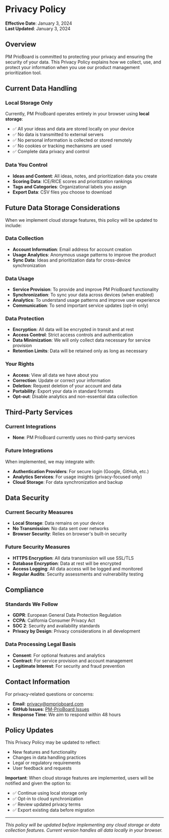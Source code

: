 # Privacy Policy

**Effective Date**: January 3, 2024  
**Last Updated**: January 3, 2024

## Overview

PM PrioBoard is committed to protecting your privacy and ensuring the security of your data. This Privacy Policy explains how we collect, use, and protect your information when you use our product management prioritization tool.

## Current Data Handling

### Local Storage Only
Currently, PM PrioBoard operates entirely in your browser using **local storage**:
- ✅ All your ideas and data are stored locally on your device
- ✅ No data is transmitted to external servers
- ✅ No personal information is collected or stored remotely
- ✅ No cookies or tracking mechanisms are used
- ✅ Complete data privacy and control

### Data You Control
- **Ideas and Content**: All ideas, notes, and prioritization data you create
- **Scoring Data**: ICE/RICE scores and prioritization rankings
- **Tags and Categories**: Organizational labels you assign
- **Export Data**: CSV files you choose to download

## Future Data Storage Considerations

When we implement cloud storage features, this policy will be updated to include:

### Data Collection
- **Account Information**: Email address for account creation
- **Usage Analytics**: Anonymous usage patterns to improve the product
- **Sync Data**: Ideas and prioritization data for cross-device synchronization

### Data Usage
- **Service Provision**: To provide and improve PM PrioBoard functionality
- **Synchronization**: To sync your data across devices (when enabled)
- **Analytics**: To understand usage patterns and improve user experience
- **Communication**: To send important service updates (opt-in only)

### Data Protection
- **Encryption**: All data will be encrypted in transit and at rest
- **Access Control**: Strict access controls and authentication
- **Data Minimization**: We will only collect data necessary for service provision
- **Retention Limits**: Data will be retained only as long as necessary

### Your Rights
- **Access**: View all data we have about you
- **Correction**: Update or correct your information
- **Deletion**: Request deletion of your account and data
- **Portability**: Export your data in standard formats
- **Opt-out**: Disable analytics and non-essential data collection

## Third-Party Services

### Current Integrations
- **None**: PM PrioBoard currently uses no third-party services

### Future Integrations
When implemented, we may integrate with:
- **Authentication Providers**: For secure login (Google, GitHub, etc.)
- **Analytics Services**: For usage insights (privacy-focused only)
- **Cloud Storage**: For data synchronization and backup

## Data Security

### Current Security Measures
- **Local Storage**: Data remains on your device
- **No Transmission**: No data sent over networks
- **Browser Security**: Relies on browser's built-in security

### Future Security Measures
- **HTTPS Encryption**: All data transmission will use SSL/TLS
- **Database Encryption**: Data at rest will be encrypted
- **Access Logging**: All data access will be logged and monitored
- **Regular Audits**: Security assessments and vulnerability testing

## Compliance

### Standards We Follow
- **GDPR**: European General Data Protection Regulation
- **CCPA**: California Consumer Privacy Act
- **SOC 2**: Security and availability standards
- **Privacy by Design**: Privacy considerations in all development

### Data Processing Legal Basis
- **Consent**: For optional features and analytics
- **Contract**: For service provision and account management
- **Legitimate Interest**: For security and fraud prevention

## Contact Information

For privacy-related questions or concerns:

- **Email**: privacy@pmprioboard.com
- **GitHub Issues**: [PM-PrioBoard Issues](https://github.com/preksha1200/PM-PrioBoard/issues)
- **Response Time**: We aim to respond within 48 hours

## Policy Updates

This Privacy Policy may be updated to reflect:
- New features and functionality
- Changes in data handling practices
- Legal or regulatory requirements
- User feedback and requests

**Important**: When cloud storage features are implemented, users will be notified and given the option to:
- ✅ Continue using local storage only
- ✅ Opt-in to cloud synchronization
- ✅ Review updated privacy terms
- ✅ Export existing data before migration

---

*This policy will be updated before implementing any cloud storage or data collection features. Current version handles all data locally in your browser.*
